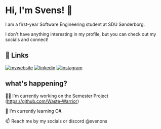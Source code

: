# Hi, I'm Svens! 👋

I am a first-year  Software Engineering student at SDU Sønderborg.

I don't have anything interesting in my profile, but you can check out my socials and connect!
## 🔗 Links
[![mywebsite](https://img.shields.io/badge/website-000?style=for-the-badge&logo=ko-fi&logoColor=white)](https://svenons.xyz/)
[![linkedin](https://img.shields.io/badge/linkedin-0A66C2?style=for-the-badge&logo=linkedin&logoColor=white)](https://www.linkedin.com/in/svens-gotvon%C4%AB-2475b1200/)
[![instagram](https://img.shields.io/badge/instagram-1DA1F2?style=for-the-badge&logo=instagram&logoColor=white)](https://www.instagram.com/svenons/)


## what's happening?
👩‍💻 I'm currently working on the Semester Project (https://github.com/Waste-Warrior)

🧠 I'm currently learning C#.

📫 Reach me by my socials or discord @svenons
